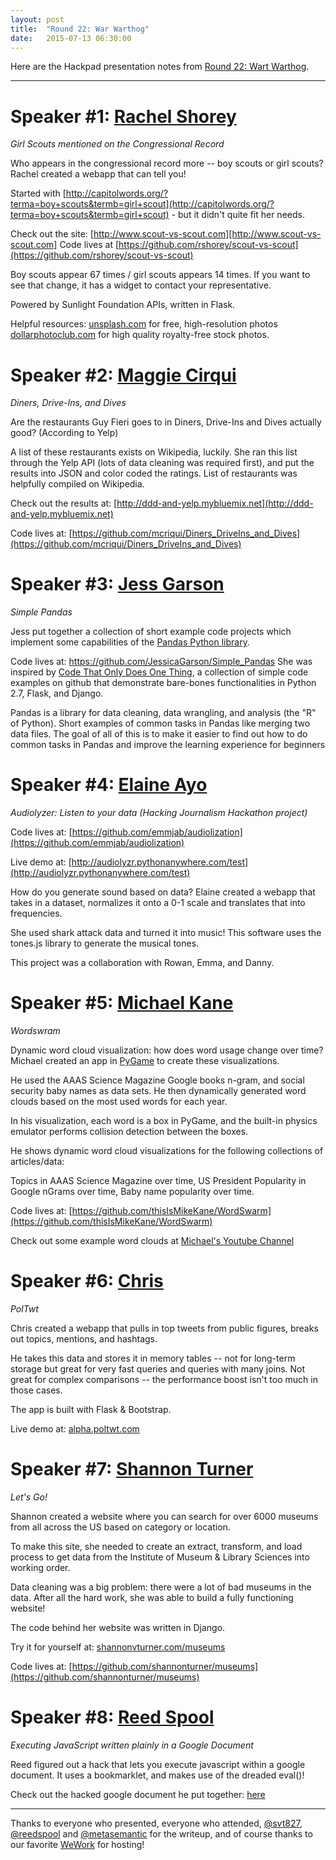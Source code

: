 ```yaml
---
layout: post
title:  "Round 22: War Warthog"
date:   2015-07-13 06:30:00
---
```


Here are the Hackpad presentation notes from [Round 22: Wart Warthog](http://www.meetup.com/DC-Hack-and-Tell/events/220231756/).

-----

# Speaker #1: [Rachel Shorey]() 

_Girl Scouts mentioned on the Congressional Record_

Who appears in the congressional record more -- boy scouts or girl scouts? Rachel created a webapp that can tell you!

Started with [http://capitolwords.org/?terma=boy+scouts&termb=girl+scout](http://capitolwords.org/?terma=boy+scouts&termb=girl+scout) - but it didn't quite fit her needs.

Check out the site: [http://www.scout-vs-scout.com][http://www.scout-vs-scout.com]
Code lives at [https://github.com/rshorey/scout-vs-scout](https://github.com/rshorey/scout-vs-scout)

Boy scouts appear 67 times / girl scouts appears 14 times.
If you want to see that change, it has a widget to contact your representative.

Powered by Sunlight Foundation APIs, written in Flask.

Helpful resources:
[unsplash.com](unsplash.com) for free, high-resolution photos
[dollarphotoclub.com](dollarphotoclub.com) for high quality royalty-free stock photos.

# Speaker #2: [Maggie Cirqui]() 

_Diners, Drive-Ins, and Dives_

Are the restaurants Guy Fieri goes to in Diners, Drive-Ins and Dives actually good? (According to Yelp)

A list of these restaurants exists on Wikipedia, luckily. She ran this list through the Yelp API (lots of data cleaning was required first), and put the results into JSON and color coded the ratings.
List of restaurants was helpfully compiled on Wikipedia.

Check out the results at: [http://ddd-and-yelp.mybluemix.net](http://ddd-and-yelp.mybluemix.net)

Code lives at: [https://github.com/mcriqui/Diners_DriveIns_and_Dives](https://github.com/mcriqui/Diners_DriveIns_and_Dives)

# Speaker #3: [Jess Garson]() 

_Simple Pandas_

Jess put together a collection of short example code projects which implement some capabilities of the [Pandas Python library](http://pandas.pydata.org/).

Code lives at: https://github.com/JessicaGarson/Simple_Pandas
She was inspired by [Code That Only Does One Thing](https://github.com/aliyarahman/code_that_only_does_one_thing), a collection of simple code examples on github that demonstrate bare-bones functionalities in Python 2.7, Flask, and Django.

Pandas is a library for data cleaning, data wrangling, and analysis (the "R" of Python). Short examples of common tasks in Pandas like merging two data files. The goal of all of this is to make it easier to find out how to do common tasks in Pandas and improve the learning experience for beginners

# Speaker #4: [Elaine Ayo]() 

_Audiolyzer: Listen to your data (Hacking Journalism Hackathon project)_

Code lives at: [https://github.com/emmjab/audiolization](https://github.com/emmjab/audiolization)

Live demo at: [http://audiolyzr.pythonanywhere.com/test](http://audiolyzr.pythonanywhere.com/test)

How do you generate sound based on data? Elaine created a webapp that takes in a dataset, normalizes it onto a 0-1 scale and translates that into frequencies.

She used shark attack data and turned it into music! This software uses the tones.js library to generate the musical tones.

This project was a collaboration with Rowan, Emma, and Danny.

# Speaker #5: [Michael Kane]() 

_Wordswram_

Dynamic word cloud visualization: how does word usage change over time? Michael created an app in [PyGame](www.pygame.org) to create these visualizations.

He used the AAAS Science Magazine Google books n-gram, and social security baby names as data sets. He then dynamically generated word clouds based on the most used words for each year.

In his visualization, each word is a box in PyGame, and the built-in physics emulator performs collision detection between the boxes.

He shows dynamic word cloud visualizations for the following collections of articles/data:

Topics in AAAS Science Magazine over time, US President Popularity in Google nGrams over time, 
Baby name popularity over time.

Code lives at: [https://github.com/thisIsMikeKane/WordSwarm](https://github.com/thisIsMikeKane/WordSwarm)

Check out some example word clouds at [Michael's Youtube Channel](https://www.youtube.com/channel/UCvurj0DTeHo_KqRsHxznjeg)

# Speaker #6: [Chris]()

_PolTwt_

Chris created a webapp that pulls in top tweets from public figures, breaks out topics, mentions, and hashtags.

He takes this data and stores it in memory tables -- not for long-term storage but great for very fast queries and queries with many joins. Not great for complex comparisons -- the performance boost isn't too much in those cases.

The app is built with Flask & Bootstrap.

Live demo at: [alpha.poltwt.com](alpha.poltwt.com)

# Speaker #7: [Shannon Turner]() 

_Let's Go!_

Shannon created a website where you can search for over 6000 museums from all across the US based on category or location.

To make this site, she needed to create an extract, transform, and load process to get data from the Institute of Museum & Library Sciences into working order.

Data cleaning was a big problem: there were a lot of bad museums in the data. After all the hard work, she was able to build a fully functioning website!

The code behind her website was written in Django.

Try it for yourself at: [shannonvturner.com/museums](shannonvturner.com/museums)

Code lives at: [https://github.com/shannonturner/museums](https://github.com/shannonturner/museums)

# Speaker #8: [Reed Spool]() 

_Executing JavaScript written plainly in a Google Document_

Reed figured out a hack that lets you execute javascript within a google document. It uses a bookmarklet, and makes use of the dreaded eval()!

Check out the hacked google document he put together: [here](https://docs.google.com/document/d/1tylpCx7DYA1WVc5pAlXzszBAnm2LnHZGkg0LnNExxO4/edit?usp=sharing)

-----

Thanks to everyone who presented, everyone who attended, [@svt827](https://twitter.com/svt827), [@reedspool](https://twitter.com/reedspool) and [@metasemantic](https://twitter.com/metasemantic) for the writeup, and of course thanks to our favorite [WeWork](https://www.wework.com/locations/washington-d-c/chinatown/) for hosting!

